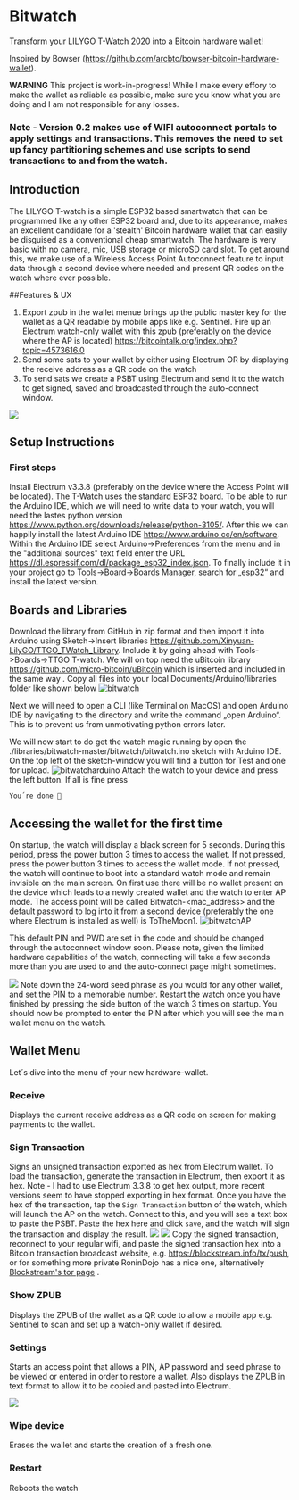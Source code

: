 # Bitwatch
Transform your LILYGO T-Watch 2020 into a Bitcoin hardware wallet!

Inspired by Bowser (https://github.com/arcbtc/bowser-bitcoin-hardware-wallet).

**WARNING**
This project is work-in-progress! While I make every effory to make the wallet as reliable as possible, make sure you know what you are doing and I am not responsible for any losses.

### Note - Version 0.2 makes use of WIFI autoconnect portals to apply settings and transactions. This removes the need to set up fancy partitioning schemes and use scripts to send transactions to and from the watch.

## Introduction
The LILYGO T-watch is a simple ESP32 based smartwatch that can be programmed like any other ESP32 board and, due to its appearance, makes an excellent candidate for a 'stealth' Bitcoin hardware wallet that can easily be disguised as a conventional cheap smartwatch. 
The hardware is very basic with no camera, mic, USB storage or microSD card slot. To get around this, we make use of a Wireless Access Point Autoconnect feature to input data through a second device where needed and present QR codes on the watch where ever possible. 

##Features & UX

1. Export zpub in the wallet menue brings up the public master key for the wallet as a QR readable by mobile apps like e.g. Sentinel. 
Fire up an Electrum watch-only wallet with this zpub (preferably on the device where the AP is located) https://bitcointalk.org/index.php?topic=4573616.0 
2. Send some sats to your wallet by either using Electrum OR by displaying the receive address as a QR code on the watch 
3. To send sats we create a PSBT using Electrum and send it to the watch to get signed, saved and broadcasted through the auto-connect window.

<a href="https://odysee.com/@davidcarrington:3/bitwatch-introduction:c" target="_blank"><img src="https://user-images.githubusercontent.com/32391650/177209415-e0f21b06-1e7b-4d71-94c7-2392d891b7b4.png"></a>

## Setup Instructions 

### First steps
Install Electrum v3.3.8 (preferably on the device where the Access Point will be located).
The T-Watch uses the standard ESP32 board. To be able to run the Arduino IDE, which we will need to write data to your watch, you will need the lastes python version https://www.python.org/downloads/release/python-3105/. After this we can happily install the latest Arduino IDE https://www.arduino.cc/en/software.
Within the Arduino IDE select Arduino->Preferences from the menu and in the "additional sources" text field enter the URL https://dl.espressif.com/dl/package_esp32_index.json. To finally include it in your project go to Tools->Board->Boards Manager, search for „esp32“ and install the latest version. 

## Boards and Libraries
Download the library from GitHub in zip format and then import it into Arduino using Sketch->Insert libraries https://github.com/Xinyuan-LilyGO/TTGO_TWatch_Library. Include it by going ahead with Tools->Boards->TTGO T-watch. 
We will on top need the uBitcoin library https://github.com/micro-bitcoin/uBitcoin which is inserted and included in the same way .
Copy all files into your local Documents/Arduino/libraries folder like shown below 
![bitwatch](https://user-images.githubusercontent.com/63317640/183272149-0b45f2ab-fb64-4b77-b722-24a3300c9da6.jpg)

Next we will need to open a CLI (like Terminal on MacOS) and open Arduino IDE by navigating to the directory and write the command „open Arduino“. This is to prevent us from unmotivating python errors later.

We will now start to do get the watch magic running by open the ./libraries/bitwatch-master/bitwatch/bitwatch.ino sketch with Arduino IDE. On the top left of the sketch-window you will find a button for Test and one for upload. 
![bitwatcharduino](https://user-images.githubusercontent.com/63317640/183271911-078868b6-11db-4acf-953c-4139a01c507a.jpg)
Attach the watch to your device and press the left <test> button. 
If all is fine press <upload> 

    You´re done 🎉 
    

## Accessing the wallet for the first time
On startup, the watch will display a black screen for 5 seconds. During this period, press the power button 3 times to access the wallet. If not pressed, press the power button 3 times to access the wallet mode. If not pressed, the watch will continue to boot into a standard watch mode and remain invisible on the main screen.
On first use there will be no wallet present on the device which leads to a newly created wallet and the watch to enter AP mode. The access point will be called Bitwatch-<mac_address> and the default password to log into it from a second device (preferably the one where Electrum is installed as well) is ToTheMoon1. 
![bitwatchAP](https://user-images.githubusercontent.com/63317640/183272001-795950c3-c5f1-40e8-9737-9da1135b5143.jpg)

This default PIN and PWD are set in the code and should be changed through the autoconnect window soon. 
Please note, given the limited hardware capabilities of the watch, connecting will take a few seconds more than you are used to and the auto-connect page might sometimes. 

<img src="https://user-images.githubusercontent.com/32391650/182398204-efba176f-8211-4f0a-a328-3dac35febf44.png"/>
Note down the 24-word seed phrase as you would for any other wallet, and set the PIN to a memorable number. Restart the watch once you have finished by pressing the side button of the watch 3 times on startup. 
You should now be prompted to enter the PIN after which you will see the main wallet menu on the watch.

## Wallet Menu

Let´s dive into the menu of your new hardware-wallet.

### Receive
Displays the current receive address as a QR code on screen for making payments to the wallet.

### Sign Transaction
Signs an unsigned transaction exported as hex from Electrum wallet. To load the transaction, generate the transaction in Electrum, then export it as hex. Note - I had to use Electrum 3.3.8 to get hex output, more recent versions seem to have stopped exporting in hex format.
Once you have the hex of the transaction, tap the `Sign Transaction` button of the watch, which will launch the AP on the watch. Connect to this, and you will see a text box to paste the PSBT. Paste the hex here and click `save`, and the watch will sign the transaction and display the result. 
<img src="https://user-images.githubusercontent.com/32391650/182398206-bf8cf7d0-b2b9-4845-a8bd-6426b3a16366.png"/>
<img src="https://user-images.githubusercontent.com/32391650/182398208-044d2eff-789e-4e32-95cb-68163c4f5a6c.png"/>
Copy the signed transaction, reconnect to your regular wifi, and paste the signed transaction hex into a Bitcoin transaction broadcast website, e.g. https://blockstream.info/tx/push, or for something more private RoninDojo has a nice one, alternatively <a href="http://explorerzydxu5ecjrkwceayqybizmpjjznk5izmitf2modhcusuqlid.onion/tx/push">Blockstream's tor page</a> .

### Show ZPUB
Displays the ZPUB of the wallet as a QR code to allow a mobile app e.g. Sentinel to scan and set up a watch-only wallet if desired.

### Settings
Starts an access point that allows a PIN, AP password and seed phrase to be viewed or entered in order to restore a wallet. Also displays the ZPUB in text format to allow it to be copied and pasted into Electrum.

<img src="https://user-images.githubusercontent.com/32391650/182398206-bf8cf7d0-b2b9-4845-a8bd-6426b3a16366.png"/>

### Wipe device
Erases the wallet and starts the creation of a fresh one.

### Restart
Reboots the watch
